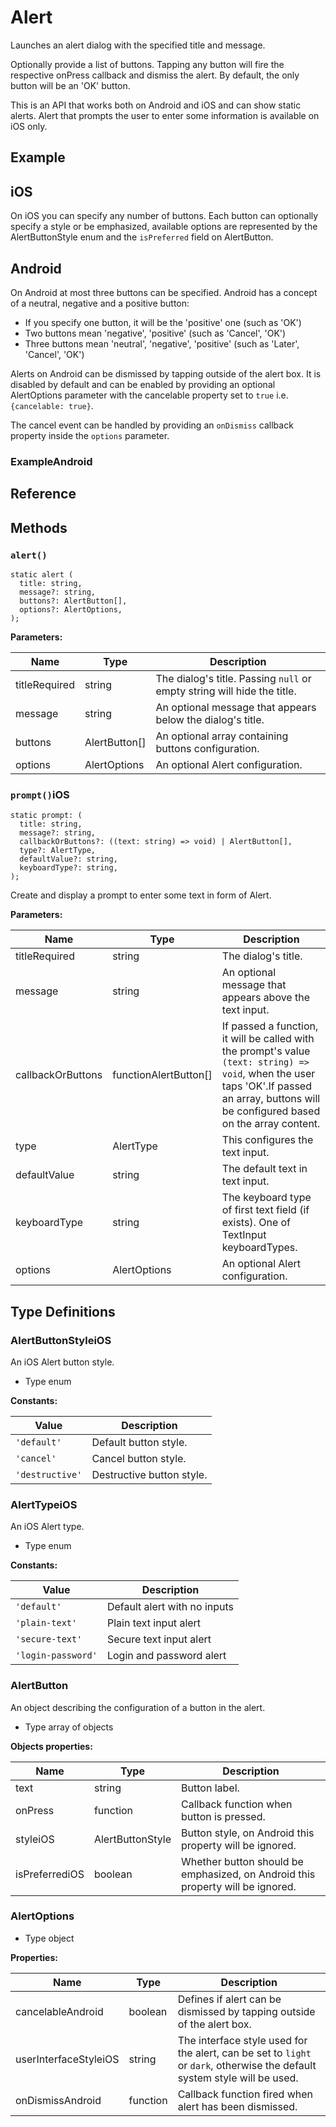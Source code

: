 # Alert

Launches an alert dialog with the specified title and message.

Optionally provide a list of buttons. Tapping any button will fire the respective onPress callback and dismiss the alert. By default, the only button will be an 'OK' button.

This is an API that works both on Android and iOS and can show static alerts. Alert that prompts the user to enter some information is available on iOS only.

## Example

## iOS

On iOS you can specify any number of buttons. Each button can optionally specify a style or be emphasized, available options are represented by the AlertButtonStyle enum and the `isPreferred` field on AlertButton.

## Android

On Android at most three buttons can be specified. Android has a concept of a neutral, negative and a positive button:

* If you specify one button, it will be the 'positive' one (such as 'OK')
* Two buttons mean 'negative', 'positive' (such as 'Cancel', 'OK')
* Three buttons mean 'neutral', 'negative', 'positive' (such as 'Later', 'Cancel', 'OK')

Alerts on Android can be dismissed by tapping outside of the alert box. It is disabled by default and can be enabled by providing an optional AlertOptions parameter with the cancelable property set to `true` i.e.\
`{cancelable: true}`.

The cancel event can be handled by providing an `onDismiss` callback property inside the `options` parameter.

### ExampleAndroid

## Reference

## Methods

### `alert()`

```
static alert (
  title: string,
  message?: string,
  buttons?: AlertButton[],
  options?: AlertOptions,
);
```

**Parameters:**

|Name|Type|Description|
|-|-|-|
|titleRequired|string|The dialog's title. Passing `null` or empty string will hide the title.|
|message|string|An optional message that appears below the dialog's title.|
|buttons|AlertButton\[]|An optional array containing buttons configuration.|
|options|AlertOptions|An optional Alert configuration.|

### `prompt()`iOS

```
static prompt: (
  title: string,
  message?: string,
  callbackOrButtons?: ((text: string) => void) | AlertButton[],
  type?: AlertType,
  defaultValue?: string,
  keyboardType?: string,
);
```

Create and display a prompt to enter some text in form of Alert.

**Parameters:**

|Name|Type|Description|
|-|-|-|
|titleRequired|string|The dialog's title.|
|message|string|An optional message that appears above the text input.|
|callbackOrButtons|functionAlertButton\[]|If passed a function, it will be called with the prompt's value `(text: string) => void`, when the user taps 'OK'.If passed an array, buttons will be configured based on the array content.|
|type|AlertType|This configures the text input.|
|defaultValue|string|The default text in text input.|
|keyboardType|string|The keyboard type of first text field (if exists). One of TextInput keyboardTypes.|
|options|AlertOptions|An optional Alert configuration.|

## Type Definitions

### AlertButtonStyleiOS

An iOS Alert button style.

* Type
  enum

**Constants:**

|Value|Description|
|-|-|
|`'default'`|Default button style.|
|`'cancel'`|Cancel button style.|
|`'destructive'`|Destructive button style.|

### AlertTypeiOS

An iOS Alert type.

* Type
  enum

**Constants:**

|Value|Description|
|-|-|
|`'default'`|Default alert with no inputs|
|`'plain-text'`|Plain text input alert|
|`'secure-text'`|Secure text input alert|
|`'login-password'`|Login and password alert|

### AlertButton

An object describing the configuration of a button in the alert.

* Type
  array of objects

**Objects properties:**

|Name|Type|Description|
|-|-|-|
|text|string|Button label.|
|onPress|function|Callback function when button is pressed.|
|styleiOS|AlertButtonStyle|Button style, on Android this property will be ignored.|
|isPreferrediOS|boolean|Whether button should be emphasized, on Android this property will be ignored.|

### AlertOptions

* Type
  object

**Properties:**

|Name|Type|Description|
|-|-|-|
|cancelableAndroid|boolean|Defines if alert can be dismissed by tapping outside of the alert box.|
|userInterfaceStyleiOS|string|The interface style used for the alert, can be set to `light` or `dark`, otherwise the default system style will be used.|
|onDismissAndroid|function|Callback function fired when alert has been dismissed.|

